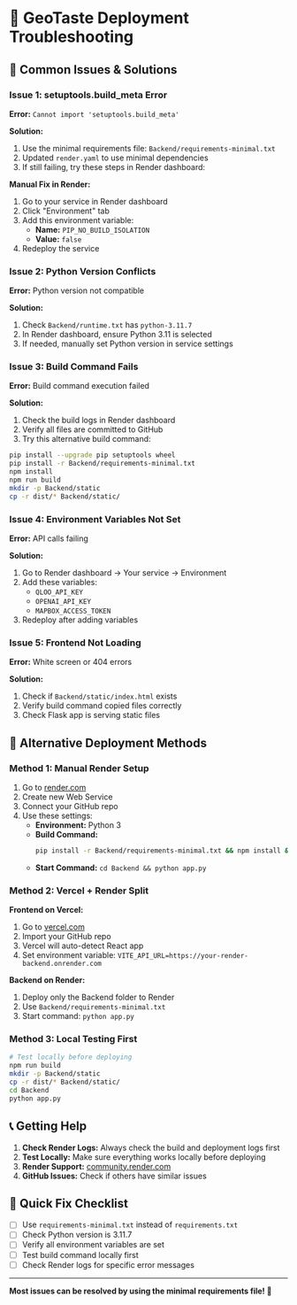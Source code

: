 # 🔧 GeoTaste Deployment Troubleshooting

## 🚨 Common Issues & Solutions

### Issue 1: setuptools.build_meta Error

**Error:** `Cannot import 'setuptools.build_meta'`

**Solution:** 
1. Use the minimal requirements file: `Backend/requirements-minimal.txt`
2. Updated `render.yaml` to use minimal dependencies
3. If still failing, try these steps in Render dashboard:

**Manual Fix in Render:**
1. Go to your service in Render dashboard
2. Click "Environment" tab
3. Add this environment variable:
   - **Name:** `PIP_NO_BUILD_ISOLATION`
   - **Value:** `false`
4. Redeploy the service

### Issue 2: Python Version Conflicts

**Error:** Python version not compatible

**Solution:**
1. Check `Backend/runtime.txt` has `python-3.11.7`
2. In Render dashboard, ensure Python 3.11 is selected
3. If needed, manually set Python version in service settings

### Issue 3: Build Command Fails

**Error:** Build command execution failed

**Solution:**
1. Check the build logs in Render dashboard
2. Verify all files are committed to GitHub
3. Try this alternative build command:

```bash
pip install --upgrade pip setuptools wheel
pip install -r Backend/requirements-minimal.txt
npm install
npm run build
mkdir -p Backend/static
cp -r dist/* Backend/static/
```

### Issue 4: Environment Variables Not Set

**Error:** API calls failing

**Solution:**
1. Go to Render dashboard → Your service → Environment
2. Add these variables:
   - `QLOO_API_KEY`
   - `OPENAI_API_KEY`
   - `MAPBOX_ACCESS_TOKEN`
3. Redeploy after adding variables

### Issue 5: Frontend Not Loading

**Error:** White screen or 404 errors

**Solution:**
1. Check if `Backend/static/index.html` exists
2. Verify build command copied files correctly
3. Check Flask app is serving static files

## 🔄 Alternative Deployment Methods

### Method 1: Manual Render Setup
1. Go to [render.com](https://render.com)
2. Create new Web Service
3. Connect your GitHub repo
4. Use these settings:
   - **Environment:** Python 3
   - **Build Command:** 
     ```bash
     pip install -r Backend/requirements-minimal.txt && npm install && npm run build && mkdir -p Backend/static && cp -r dist/* Backend/static/
     ```
   - **Start Command:** `cd Backend && python app.py`

### Method 2: Vercel + Render Split
**Frontend on Vercel:**
1. Go to [vercel.com](https://vercel.com)
2. Import your GitHub repo
3. Vercel will auto-detect React app
4. Set environment variable: `VITE_API_URL=https://your-render-backend.onrender.com`

**Backend on Render:**
1. Deploy only the Backend folder to Render
2. Use `Backend/requirements-minimal.txt`
3. Start command: `python app.py`

### Method 3: Local Testing First
```bash
# Test locally before deploying
npm run build
mkdir -p Backend/static
cp -r dist/* Backend/static/
cd Backend
python app.py
```

## 📞 Getting Help

1. **Check Render Logs:** Always check the build and deployment logs first
2. **Test Locally:** Make sure everything works locally before deploying
3. **Render Support:** [community.render.com](https://community.render.com)
4. **GitHub Issues:** Check if others have similar issues

## 🎯 Quick Fix Checklist

- [ ] Use `requirements-minimal.txt` instead of `requirements.txt`
- [ ] Check Python version is 3.11.7
- [ ] Verify all environment variables are set
- [ ] Test build command locally first
- [ ] Check Render logs for specific error messages

---

**Most issues can be resolved by using the minimal requirements file! 🚀** 